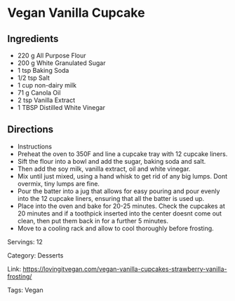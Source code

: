 # Vegan Vanilla Cupcake

## Ingredients
- 220 g All Purpose Flour
- 200 g White Granulated Sugar
- 1 tsp Baking Soda
- 1/2 tsp Salt
- 1 cup non-dairy milk
- 71 g Canola Oil
- 2 tsp Vanilla Extract
- 1 TBSP Distilled White Vinegar

## Directions
- Instructions
- Preheat the oven to 350F and line a cupcake tray with 12 cupcake liners.
- Sift the flour into a bowl and add the sugar, baking soda and salt.
- Then add the soy milk, vanilla extract, oil and white vinegar.
- Mix until just mixed, using a hand whisk to get rid of any big lumps. Dont overmix, tiny lumps are fine.
- Pour the batter into a jug that allows for easy pouring and pour evenly into the 12 cupcake liners, ensuring that all the batter is used up.
- Place into the oven and bake for 20-25 minutes. Check the cupcakes at 20 minutes and if a toothpick inserted into the center doesnt come out clean, then put them back in for a further 5 minutes.
- Move to a cooling rack and allow to cool thoroughly before frosting.

Servings: 12

Category: Desserts

Link: https://lovingitvegan.com/vegan-vanilla-cupcakes-strawberry-vanilla-frosting/

Tags: Vegan
